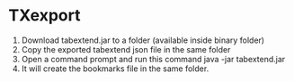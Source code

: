 # TXexport

1. Download tabextend.jar to a folder (available inside binary folder)
2. Copy the exported tabextend json file in the same folder
3. Open a command prompt and run this command java -jar tabextend.jar
4. It will create the bookmarks file in the same folder.
